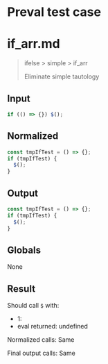 # Preval test case

# if_arr.md

> ifelse > simple > if_arr
>
> Eliminate simple tautology

## Input

`````js filename=intro
if (() => {}) $();
`````

## Normalized

`````js filename=intro
const tmpIfTest = () => {};
if (tmpIfTest) {
  $();
}
`````

## Output

`````js filename=intro
const tmpIfTest = () => {};
if (tmpIfTest) {
  $();
}
`````

## Globals

None

## Result

Should call `$` with:
 - 1: 
 - eval returned: undefined

Normalized calls: Same

Final output calls: Same
